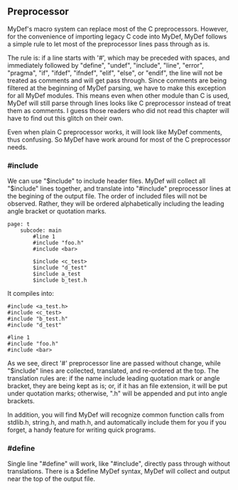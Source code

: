 Preprocessor
-------------

MyDef's macro system can replace most of the C preprocessors. However, for the convenience of importing legacy C code into MyDef, MyDef follows a simple rule to let most of the preprocessor lines pass through as is. 

The rule is: if a line starts with '#', which may be preceded with spaces, and immediately followed by "define", "undef", "include", "line", "error", "pragma", "if", "ifdef", "ifndef", "elif", "else", or "endif", the line will not be treated as comments and will get pass through. Since comments are being filtered at the beginning of MyDef parsing, we have to make this exception for all MyDef modules. This means even when other module than C is used, MyDef will still parse through lines looks like C preprocessor instead of treat them as comments. I guess those readers who did not read this chapter will have to find out this glitch on their own. 

Even when plain C preprocessor works, it will look like MyDef comments, thus confusing. So MyDef have work around for most of the C preprocessor needs. 

### #include
We can use "$include" to include header files. MyDef will collect all "$include" lines together, and translate into "#include" preprocessor lines at the begining of the output file. The order of included files will not be observed. Rather, they will be ordered alphabetically including the leading angle bracket or quotation marks.

```
page: t
    subcode: main
        #line 1
        #include "foo.h"
        #include <bar>

        $include <c_test>
        $include "d_test"
        $include a_test
        $include b_test.h
```
It compiles into:
```
#include <a_test.h>
#include <c_test>
#include "b_test.h"
#include "d_test"

#line 1
#include "foo.h"
#include <bar>
```

As we see, direct '#' preprocessor line are passed without change, while "$include" lines are collected, translated, and re-ordered at the top. The translation rules are: if the name include leading quotation mark or angle bracket, they are being kept as is; or, if it has an file extension, it will be put under quotation marks; otherwise, ".h" will be appended and put into angle brackets. 

In addition, you will find MyDef will recognize common function calls from stdlib.h, string.h, and math.h, and automatically include them for you if you forget, a handy feature for writing quick programs.

### #define
Single line "#define" will work, like "#include", directly pass through without translations. There is a $define MyDef syntax, MyDef will collect and output near the top of the output file. 
  




